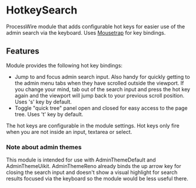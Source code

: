 # HotkeySearch

ProcessWire module that adds configurable hot keys for easier use of the admin search via the keyboard. Uses [Mousetrap](https://craig.is/killing/mice) for key bindings.

## Features

Module provides the following hot key bindings:
* Jump to and focus admin search input. Also handy for quickly getting to the admin menu tabs when they have scrolled outside the viewport. If you change your mind, tab out of the search input and press the hot key again and the viewport will jump back to your previous scroll position. Uses 's' key by default.
* Toggle "quick tree" panel open and closed for easy access to the page tree. Uses 't' key by default.

The hot keys are configurable in the module settings. Hot keys only fire when you are not inside an input, textarea or select. 

### Note about admin themes

This module is intended for use with AdminThemeDefault and AdminThemeUikit. AdminThemeReno already binds the up arrow key for closing the search input and doesn't show a visual highlight for search results focused via the keyboard so the module would be less useful there.
